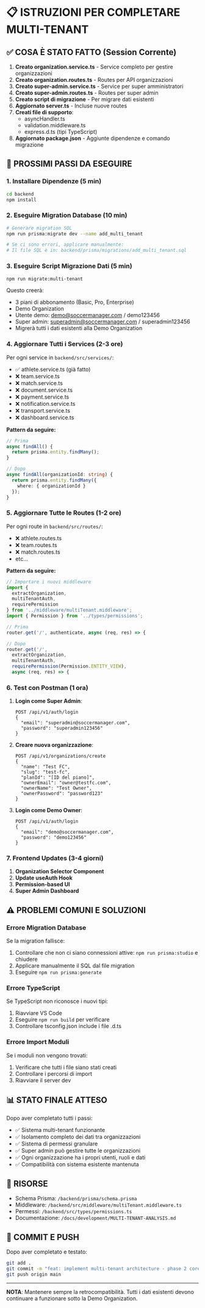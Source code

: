 # 📋 ISTRUZIONI PER COMPLETARE MULTI-TENANT

## ✅ COSA È STATO FATTO (Session Corrente)

1. **Creato organization.service.ts** - Service completo per gestire organizzazioni
2. **Creato organization.routes.ts** - Routes per API organizzazioni  
3. **Creato super-admin.service.ts** - Service per super amministratori
4. **Creato super-admin.routes.ts** - Routes per super admin
5. **Creato script di migrazione** - Per migrare dati esistenti
6. **Aggiornato server.ts** - Incluse nuove routes
7. **Creati file di supporto**:
   - asyncHandler.ts
   - validation.middleware.ts
   - express.d.ts (tipi TypeScript)
8. **Aggiornato package.json** - Aggiunte dipendenze e comando migrazione

## 🚀 PROSSIMI PASSI DA ESEGUIRE

### 1. Installare Dipendenze (5 min)
```bash
cd backend
npm install
```

### 2. Eseguire Migration Database (10 min)
```bash
# Generare migration SQL
npm run prisma:migrate dev --name add_multi_tenant

# Se ci sono errori, applicare manualmente:
# Il file SQL è in: backend/prisma/migrations/add_multi_tenant.sql
```

### 3. Eseguire Script Migrazione Dati (5 min)
```bash
npm run migrate:multi-tenant
```

Questo creerà:
- 3 piani di abbonamento (Basic, Pro, Enterprise)
- Demo Organization
- Utente demo: demo@soccermanager.com / demo123456
- Super admin: superadmin@soccermanager.com / superadmin123456
- Migrerà tutti i dati esistenti alla Demo Organization

### 4. Aggiornare Tutti i Services (2-3 ore)

Per ogni service in `backend/src/services/`:
- ✅ athlete.service.ts (già fatto)
- ❌ team.service.ts
- ❌ match.service.ts
- ❌ document.service.ts
- ❌ payment.service.ts
- ❌ notification.service.ts
- ❌ transport.service.ts
- ❌ dashboard.service.ts

**Pattern da seguire:**
```typescript
// Prima
async findAll() {
  return prisma.entity.findMany();
}

// Dopo
async findAll(organizationId: string) {
  return prisma.entity.findMany({
    where: { organizationId }
  });
}
```

### 5. Aggiornare Tutte le Routes (1-2 ore)

Per ogni route in `backend/src/routes/`:
- ❌ athlete.routes.ts
- ❌ team.routes.ts
- ❌ match.routes.ts
- etc...

**Pattern da seguire:**
```typescript
// Importare i nuovi middleware
import { 
  extractOrganization, 
  multiTenantAuth, 
  requirePermission 
} from '../middleware/multiTenant.middleware';
import { Permission } from '../types/permissions';

// Prima
router.get('/', authenticate, async (req, res) => {

// Dopo
router.get('/', 
  extractOrganization,
  multiTenantAuth,
  requirePermission(Permission.ENTITY_VIEW),
  async (req, res) => {
```

### 6. Test con Postman (1 ora)

1. **Login come Super Admin**:
   ```
   POST /api/v1/auth/login
   {
     "email": "superadmin@soccermanager.com",
     "password": "superadmin123456"
   }
   ```

2. **Creare nuova organizzazione**:
   ```
   POST /api/v1/organizations/create
   {
     "name": "Test FC",
     "slug": "test-fc",
     "planId": "[ID del piano]",
     "ownerEmail": "owner@testfc.com",
     "ownerName": "Test Owner",
     "ownerPassword": "password123"
   }
   ```

3. **Login come Demo Owner**:
   ```
   POST /api/v1/auth/login
   {
     "email": "demo@soccermanager.com",
     "password": "demo123456"
   }
   ```

### 7. Frontend Updates (3-4 giorni)

1. **Organization Selector Component**
2. **Update useAuth Hook**
3. **Permission-based UI**
4. **Super Admin Dashboard**

## ⚠️ PROBLEMI COMUNI E SOLUZIONI

### Errore Migration Database
Se la migration fallisce:
1. Controllare che non ci siano connessioni attive: `npm run prisma:studio` e chiudere
2. Applicare manualmente il SQL dal file migration
3. Eseguire `npm run prisma:generate`

### Errore TypeScript
Se TypeScript non riconosce i nuovi tipi:
1. Riavviare VS Code
2. Eseguire `npm run build` per verificare
3. Controllare tsconfig.json include i file .d.ts

### Errore Import Moduli
Se i moduli non vengono trovati:
1. Verificare che tutti i file siano stati creati
2. Controllare i percorsi di import
3. Riavviare il server dev

## 📊 STATO FINALE ATTESO

Dopo aver completato tutti i passi:
- ✅ Sistema multi-tenant funzionante
- ✅ Isolamento completo dei dati tra organizzazioni
- ✅ Sistema di permessi granulare
- ✅ Super admin può gestire tutte le organizzazioni
- ✅ Ogni organizzazione ha i propri utenti, ruoli e dati
- ✅ Compatibilità con sistema esistente mantenuta

## 🔗 RISORSE

- Schema Prisma: `/backend/prisma/schema.prisma`
- Middleware: `/backend/src/middleware/multiTenant.middleware.ts`
- Permessi: `/backend/src/types/permissions.ts`
- Documentazione: `/docs/development/MULTI-TENANT-ANALYSIS.md`

## 💾 COMMIT E PUSH

Dopo aver completato e testato:
```bash
git add .
git commit -m "feat: implement multi-tenant architecture - phase 2 core services"
git push origin main
```

---

**NOTA**: Mantenere sempre la retrocompatibilità. Tutti i dati esistenti devono continuare a funzionare sotto la Demo Organization.
